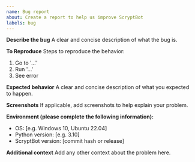 ```yaml
---
name: Bug report
about: Create a report to help us improve ScryptBot
labels: bug
---
```


**Describe the bug**
A clear and concise description of what the bug is.

**To Reproduce**
Steps to reproduce the behavior:
1. Go to '...'
2. Run '...'
3. See error

**Expected behavior**
A clear and concise description of what you expected to happen.

**Screenshots**
If applicable, add screenshots to help explain your problem.

**Environment (please complete the following information):**
- OS: [e.g. Windows 10, Ubuntu 22.04]
- Python version: [e.g. 3.10]
- ScryptBot version: [commit hash or release]

**Additional context**
Add any other context about the problem here.
